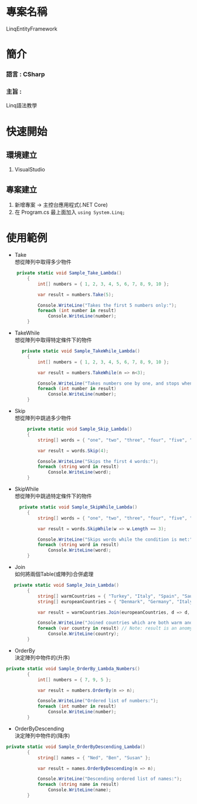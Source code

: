 # 專案名稱

LinqEntityFramework

# 簡介

### 語言 : CSharp

### 主旨 :

Linq語法教學

# 快速開始

## 環境建立

1. VisualStudio

## 專案建立

1. 新增專案 -> 主控台應用程式(.NET Core)
2. 在 Program.cs 最上面加入 ```using System.Linq; ```

# 使用範例

-   Take  
想從陣列中取得多少物件

```C#
    private static void Sample_Take_Lambda()
        {
            int[] numbers = { 1, 2, 3, 4, 5, 6, 7, 8, 9, 10 };

            var result = numbers.Take(5);

            Console.WriteLine("Takes the first 5 numbers only:");
            foreach (int number in result)
                Console.WriteLine(number);
        }
```

-   TakeWhile  
想從陣列中取得特定條件下的物件

```C#
      private static void Sample_TakeWhile_Lambda()
        {
            int[] numbers = { 1, 2, 3, 4, 5, 6, 7, 8, 9, 10 };

            var result = numbers.TakeWhile(n => n<3);

            Console.WriteLine("Takes numbers one by one, and stops when condition is no longer met:");
            foreach (int number in result)
                Console.WriteLine(number);
        }
```

-   Skip  
想從陣列中跳過多少物件

```c#
        private static void Sample_Skip_Lambda()
        {
            string[] words = { "one", "two", "three", "four", "five", "six" };

            var result = words.Skip(4);

            Console.WriteLine("Skips the first 4 words:");
            foreach (string word in result)
                Console.WriteLine(word);
        }
```

-   SkipWhile  
想從陣列中跳過特定條件下的物件
```c#
     private static void Sample_SkipWhile_Lambda()
        {
            string[] words = { "one", "two", "three", "four", "five", "six" };

            var result = words.SkipWhile(w => w.Length == 3);

            Console.WriteLine("Skips words while the condition is met:");
            foreach (string word in result)
                Console.WriteLine(word);
        }
```

-   Join  
如何將兩個Table(或陣列)合併處理
```c#
   private static void Sample_Join_Lambda()
        {
            string[] warmCountries = { "Turkey", "Italy", "Spain", "Saudi Arabia", "Etiobia" };
            string[] europeanCountries = { "Denmark", "Germany", "Italy", "Saudi Arabia", "Portugal", "Spain" };

            var result = warmCountries.Join(europeanCountries, d => d, e => e, (d, e) => d);

            Console.WriteLine("Joined countries which are both warm and Europan:");
            foreach (var country in result) // Note: result is an anomymous type, thus must use a var to iterate.
                Console.WriteLine(country);
        }
```

-   OrderBy  
決定陣列中物件的(升序)
```c#
private static void Sample_OrderBy_Lambda_Numbers()
        {
            int[] numbers = { 7, 9, 5 };

            var result = numbers.OrderBy(n => n);

            Console.WriteLine("Ordered list of numbers:");
            foreach (int number in result)
                Console.WriteLine(number);
        }
```

-   OrderByDescending  
決定陣列中物件的(降序)
```c#
private static void Sample_OrderByDescending_Lambda()
        {
            string[] names = { "Ned", "Ben", "Susan" };

            var result = names.OrderByDescending(n => n);

            Console.WriteLine("Descending ordered list of names:");
            foreach (string name in result)
                Console.WriteLine(name);
        }
```
